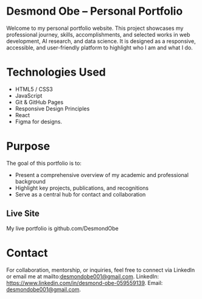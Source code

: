 # Desmond Obe – Personal Portfolio

Welcome to my personal portfolio website. This project showcases my professional journey, skills, accomplishments, and selected works in web development, AI research, and data science. It is designed as a responsive, accessible, and user-friendly platform to highlight who I am and what I do.

 # Technologies Used
- HTML5 / CSS3
- JavaScript
- Git & GitHub Pages
- Responsive Design Principles
- React
- Figma for designs.


# Purpose
The goal of this portfolio is to:
- Present a comprehensive overview of my academic and professional background
- Highlight key projects, publications, and recognitions
- Serve as a central hub for contact and collaboration

## Live Site
My live portfolio is github.com/DesmondObe

# Contact
For collaboration, mentorship, or inquiries, feel free to connect via LinkedIn or email me at mailto:desmondobe001@gmail.com.
LinkedIn: https://www.linkedin.com/in/desmond-obe-059559139.
Email: desmondobe001@gmail.com.
